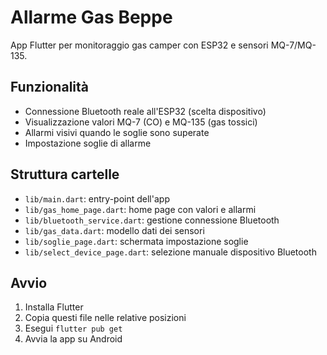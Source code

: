 # Allarme Gas Beppe

App Flutter per monitoraggio gas camper con ESP32 e sensori MQ-7/MQ-135.

## Funzionalità

- Connessione Bluetooth reale all'ESP32 (scelta dispositivo)
- Visualizzazione valori MQ-7 (CO) e MQ-135 (gas tossici)
- Allarmi visivi quando le soglie sono superate
- Impostazione soglie di allarme

## Struttura cartelle

- `lib/main.dart`: entry-point dell'app
- `lib/gas_home_page.dart`: home page con valori e allarmi
- `lib/bluetooth_service.dart`: gestione connessione Bluetooth
- `lib/gas_data.dart`: modello dati dei sensori
- `lib/soglie_page.dart`: schermata impostazione soglie
- `lib/select_device_page.dart`: selezione manuale dispositivo Bluetooth

## Avvio

1. Installa Flutter
2. Copia questi file nelle relative posizioni
3. Esegui `flutter pub get`
4. Avvia la app su Android
